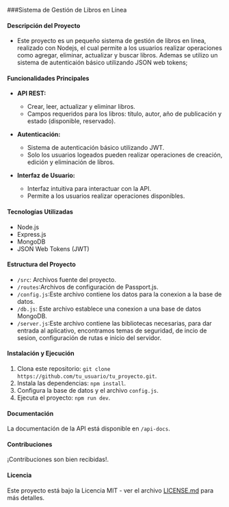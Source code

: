 ###Sistema de Gestión de Libros en Línea

#### Descripción del Proyecto

- Este proyecto es un pequeño sistema de gestión de libros en linea, realizado con Nodejs, el cual permite a los usuarios realizar operaciones como agregar, eliminar, actualizar y buscar libros. Ademas se utilizo un sistema de autenticaión básico utilizando JSON web tokens;

#### Funcionalidades Principales
- **API REST:**
  - Crear, leer, actualizar y eliminar libros.
  - Campos requeridos para los libros: título, autor, año de publicación y estado (disponible, reservado).

- **Autenticación:**
  - Sistema de autenticación básico utilizando JWT.
  - Solo los usuarios logeados pueden realizar operaciones de creación, edición y eliminación de libros.

- **Interfaz de Usuario:**
  - Interfaz intuitiva para  interactuar con la API.
  - Permite a los usuarios realizar operaciones disponibles.

#### Tecnologías Utilizadas
- Node.js
- Express.js
- MongoDB
- JSON Web Tokens (JWT)

#### Estructura del Proyecto
  - `/src`: Archivos fuente del proyecto.
  - `/routes`:Archivos de configuración de Passport.js.
  - `/config.js`:Este archivo contiene los datos para la conexion a la base de datos.
  - `/db.js`: Este archivo establece una conexion a una base de datos MongoDB.
  - `/server.js`:Este archivo contiene las bibliotecas necesarias, para dar entrada al aplicativo, encontramos temas de seguridad, de incio de sesion, configuración de rutas e inicio del servidor.
  
#### Instalación y Ejecución
1. Clona este repositorio: `git clone https://github.com/tu_usuario/tu_proyecto.git`.
2. Instala las dependencias: `npm install`.
3. Configura la base de datos y el archivo `config.js`.
4. Ejecuta el proyecto: `npm run dev`.

#### Documentación
La documentación de la API está disponible en `/api-docs`.

#### Contribuciones
¡Contribuciones son bien recibidas!. 

#### Licencia
Este proyecto está bajo la Licencia MIT - ver el archivo [LICENSE.md](LICENSE.md) para más detalles.



